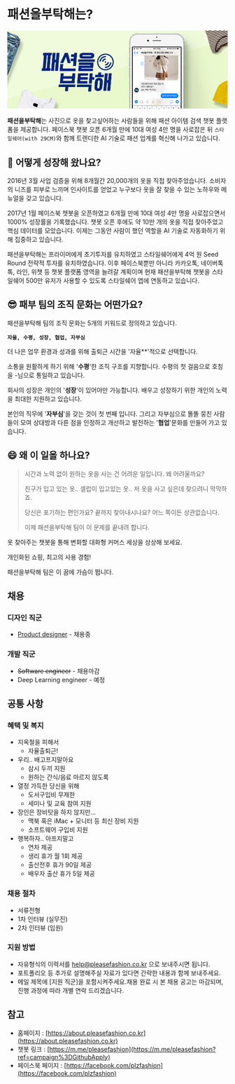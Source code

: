 # 패션을부탁해는?

![Header](img/01_990x350.jpg)

**패션을부탁해**는 사진으로 옷을 찾고싶어하는 사람들을 위해 패션 아이템 검색 챗봇 플랫폼을 제공합니다. 페이스북 챗봇 오픈 6개월 만에 10대 여성 4만 명을 사로잡은 뒤 `스타일쉐어(with 29CM)`와 함께 트렌디한 AI 기술로 패션 업계를 혁신해 나가고 있습니다.





## 🤔 어떻게 성장해 왔나요?

2016년 3월 사업 검증을 위해 8개월간 20,000개의 옷을 직접 찾아주었습니다. 소비자의 니즈를 피부로 느끼며 인사이트를 얻었고 누구보다 옷을 잘 찾을 수 있는 노하우와 메뉴얼을 갖고 있습니다.

2017년 1월 페이스북 챗봇을 오픈하였고 6개월 만에 10대 여성 4만 명을 사로잡으면서 1000% 성장률을 기록했습니다. 챗봇 오픈 후에도 약 10만 개의 옷을 직접 찾아주었고 핵심 데이터를 모았습니다. 이제는 그동안 사람이 했던 역할을 AI 기술로 자동화하기 위해 집중하고 있습니다.

패션을부탁해는 프라이머에게 초기투자를 유치하였고 스타일쉐어에게 4억 원 Seed Round 전략적 투자를 유치하였습니다. 이후 페이스북뿐만 아니라 카카오톡, 네이버톡톡, 라인, 위챗 등 챗봇 플랫폼 영역을 늘려갈 계획이며 현재 패션을부탁해 챗봇을 스타일쉐어 500만 유저가 사용할 수 있도록 스타일쉐어 앱에 연동하고 있습니다. 





## 😎 패부 팀의 조직 문화는 어떤가요?

패션을부탁해 팀의 조직 문화는 5개의 키워드로 정의하고 있습니다.

**`자율, 수평, 성장, 협업, 자부심`**

더 나은 업무 환경과 성과를 위해 출퇴근 시간을 '자율**'적으로 선택합니다. 

소통을 원활하게 하기 위해 '**수평**'한 조직 구조를 지향합니다. 수평의 첫 걸음으로 호칭을 -님으로 통일하고 있습니다.

회사의 성장은 개인의 '**성장**'이 있어야만 가능합니다. 배우고 성장하기 위한 개인의 노력을 최대한 지원하고 있습니다. 

본인의 직무에 '**자부심**'을 갖는 것이 첫 번째 입니다. 그리고 자부심으로 똘똘 뭉친 사람들이 모여 상대방과 다른 점을 인정하고 개선하고 발전하는 '**협업**'문화를 만들어 가고 있습니다.




## 😄 왜 이 일을 하나요?

> 시간과 노력 없이 원하는 옷을 사는 건 어려운 일입니다. 왜 어려울까요?
> 
> 친구가 입고 있는 옷.. 셀럽이 입고있는 옷.. 저 옷을 사고 싶은데 찾으려니 막막하죠.
> 
> 당신은 포기하는 편인가요? 끝까지 찾아내시나요? 어느 쪽이든 상관없습니다.
> 
> 이제 패션을부탁해 팀이 이 문제를 끝내려 합니다.

옷 찾아주는 챗봇을 통해 변화할 대화형 커머스 세상을 상상해 보세요.

개인화된 쇼핑, 최고의 사용 경험!

패션을부탁해 팀은 이 꿈에 가슴이 뜁니다.






## 채용

### 디자인 직군

- [Product designer](careers/product-designer.md) - 채용중

### 개발 직군

- ~~Software engineer~~ - 채용마감
- Deep Learning engineer - 예정 







## 공통 사항

### 혜택 및 복지

- 지옥철을 피해서
  - 자율출퇴근!
- 우리.. 배고프지말아요
  - 삼시 두끼 지원
  - 원하는 간식/음료 마르지 않도록
- 열정 가득한 당신을 위해 
  - 도서구입비 무제한
  - 세미나 및 교육 참여 지원
- 장인은 장비탓을 하지 않지만...
  - 맥북 혹은 iMac + 모니터 등 최신 장비 지원
  - 소프트웨어 구입비 지원
- 행복하자.. 아프지말고
  - 연차 제공
  - 생리 휴가 월 1회 제공
  - 출산전후 휴가 90일 제공
  - 배우자 출산 휴가 5일 제공




### 채용 절차

- 서류전형
- 1차 인터뷰 (실무진)
- 2차 인터뷰 (임원)





### 지원 방법

- 자유형식의 이력서를 help@pleasefashion.co.kr 으로 보내주시면 됩니다.
- 포트폴리오 등 추가로 설명해주실 자료가 있다면 간략한 내용과 함께 보내주세요.
- 메일 제목에 [지원 직군]을 포함시켜주세요.채용 완료 시 본 채용 공고는 마감되며, 진행 과정에 따라 개별 연락 드리겠습니다.







## 참고

- 홈페이지 : [https://about.pleasefashion.co.kr](https://about.pleasefashion.co.kr)
- 챗봇 링크 : [https://m.me/pleasefashion](https://m.me/pleasefashion?ref=campaign%3DGithubApply)
- 페이스북 페이지 : [https://facebook.com/plzfashion](https://facebook.com/plzfashion)
